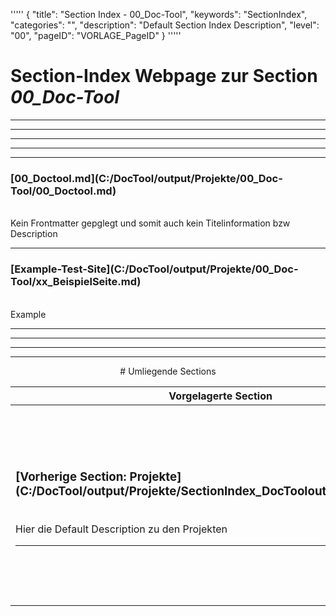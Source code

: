 '''''
{
"title": "Section Index - 00_Doc-Tool",
"keywords": "SectionIndex",
"categories": "",
"description": "Default Section Index Description",
"level": "00",
"pageID": "VORLAGE_PageID"
}
'''''


<h1>Section-Index Webpage zur Section <i>00_Doc-Tool</i></h1>

<hr><hr><hr><hr><hr>


<h3>[00_Doctool.md](C:/DocTool/output/Projekte/00_Doc-Tool/00_Doctool.md)</h3><br>Kein Frontmatter gepglegt und somit auch kein Titelinformation bzw Description<hr>


<h3>[Example-Test-Site](C:/DocTool/output/Projekte/00_Doc-Tool/xx_BeispielSeite.md)</h3><br>Example<hr><center><hr><hr><hr> # Umliegende Sections
 </h2><br><table><thead> <tr> <th><center>Vorgelagerte Section</center></th> <th><center>Nachgelagerte Section</center></th></tr></thead><tbody><tr><td><h3>[Vorherige Section: Projekte](C:/DocTool/output/Projekte/SectionIndex_DocTooloutputProjekte.html)</h3><br>Hier die Default Description zu den Projekten<hr></td><td><h3>Nachfolgende Section: Die Metadaten wurde nicht eingelesen</h3><br><hr><h3>[Nachfolgende Section: TestWebsite](C:/DocTool/output/Projekte/00_Doc-Tool/TestWebsite/SectionIndex_DocTooloutputProjekte00_Doc-ToolTestWebsite.html)</h3><br>Default Section Index Description<hr></td></tr></tbody></table>